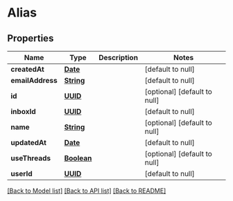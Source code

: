 # Alias
## Properties

Name | Type | Description | Notes
------------ | ------------- | ------------- | -------------
**createdAt** | [**Date**](DateTime) |  | [default to null]
**emailAddress** | [**String**](string) |  | [default to null]
**id** | [**UUID**](UUID) |  | [optional] [default to null]
**inboxId** | [**UUID**](UUID) |  | [default to null]
**name** | [**String**](string) |  | [optional] [default to null]
**updatedAt** | [**Date**](DateTime) |  | [default to null]
**useThreads** | [**Boolean**](boolean) |  | [optional] [default to null]
**userId** | [**UUID**](UUID) |  | [default to null]

[[Back to Model list]](../README#documentation-for-models) [[Back to API list]](../README#documentation-for-api-endpoints) [[Back to README]](../README)

